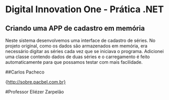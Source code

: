 # Digital Innovation One - Prática .NET

## Criando uma APP de cadastro em memória

Neste sistema desenvolvemos uma interface de cadastro de séries.
No projeto original, como os dados são armazenados em memória, era necessário digitar as séries cada vez que se iniciava o programa.
Adicionei uma classe contendo dados de duas séries e o carregamento é feito automaticamente para que possamos testar com mais facilidade.

##Carlos Pacheco



{http://sobre.pacbel.com.br}



#Professor Eliézer Zarpelão
